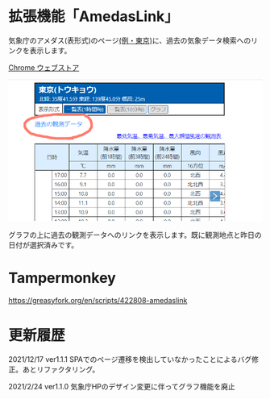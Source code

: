 # 拡張機能「AmedasLink」

気象庁のアメダス(表形式)のページ[(例・東京)](https://www.jma.go.jp/bosai/amedas/#amdno=44132&area_type=offices&area_code=130000&format=table1h&elems=53614)に、過去の気象データ検索へのリンクを表示します。

[Chrome ウェブストア](https://chrome.google.com/webstore/detail/%E3%82%A2%E3%83%A1%E3%83%89%E3%82%B9/kmbellanocphagkgnbgkeoopdflhnbdo)

![00](img/top.png)

グラフの上に過去の観測データへのリンクを表示します。既に観測地点と昨日の日付が選択済みです。

# Tampermonkey

https://greasyfork.org/en/scripts/422808-amedaslink

# 更新履歴

2021/12/17 ver1.1.1 SPAでのページ遷移を検出していなかったことによるバグ修正。あとリファクタリング。

2021/2/24 ver1.1.0 気象庁HPのデザイン変更に伴ってグラフ機能を廃止
